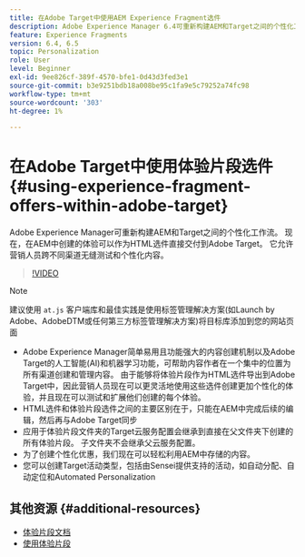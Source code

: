 ```yaml
---
title: 在Adobe Target中使用AEM Experience Fragment选件
description: Adobe Experience Manager 6.4可重新构建AEM和Target之间的个性化工作流。 现在，在AEM中创建的体验可以作为HTML选件直接交付到Adobe Target。 它允许营销人员跨不同渠道无缝测试和个性化内容。
feature: Experience Fragments
version: 6.4, 6.5
topic: Personalization
role: User
level: Beginner
exl-id: 9ee826cf-389f-4570-bfe1-0d43d3fed3e1
source-git-commit: b3e9251bdb18a008be95c1fa9e5c79252a74fc98
workflow-type: tm+mt
source-wordcount: '303'
ht-degree: 1%

---
```


# 在Adobe Target中使用体验片段选件{#using-experience-fragment-offers-within-adobe-target}

Adobe Experience Manager可重新构建AEM和Target之间的个性化工作流。 现在，在AEM中创建的体验可以作为HTML选件直接交付到Adobe Target。 它允许营销人员跨不同渠道无缝测试和个性化内容。

>[!VIDEO](https://video.tv.adobe.com/v/22383?quality=12&learn=on)

>[!NOTE]
>
>建议使用 `at.js` 客户端库和最佳实践是使用标签管理解决方案(如Launch by Adobe、AdobeDTM或任何第三方标签管理解决方案)将目标库添加到您的网站页面


* Adobe Experience Manager简单易用且功能强大的内容创建机制以及Adobe Target的人工智能(AI)和机器学习功能，可帮助内容作者在一个集中的位置为所有渠道创建和管理内容。 由于能够将体验片段作为HTML选件导出到Adobe Target中，因此营销人员现在可以更灵活地使用这些选件创建更加个性化的体验，并且现在可以测试和扩展他们创建的每个体验。
* HTML选件和体验片段选件之间的主要区别在于，只能在AEM中完成后续的编辑，然后再与Adobe Target同步
* 应用于体验片段文件夹的Target云服务配置会继承到直接在父文件夹下创建的所有体验片段。 子文件夹不会继承父云服务配置。
* 为了创建个性化优惠，我们现在可以轻松利用AEM中存储的内容。
* 您可以创建Target活动类型，包括由Sensei提供支持的活动，如自动分配、自动定位和Automated Personalization

## 其他资源 {#additional-resources}

* [体验片段文档](https://experienceleague.adobe.com/docs/experience-manager-65/authoring/authoring/experience-fragments.html)
* [使用体验片段](/help/sites/experience-fragments/experience-fragments-feature-video-use.md)
